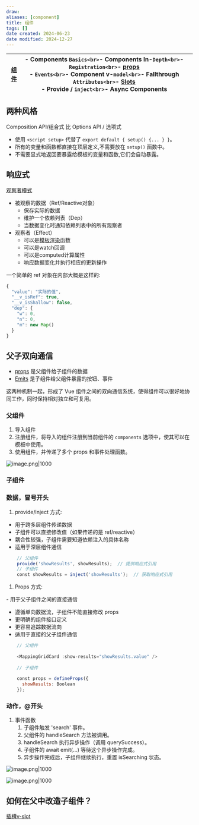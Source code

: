 ```yaml
---
draw:
aliases: [component]
title: 组件
tags: []
date created: 2024-06-23
date modified: 2024-12-27
---
```


| [组件](组件.md) | - Components `Basics<br>`- Components In-`Depth<br>`- `Registration<br>`- [props](props.md)<br>- `Events<br>`- Component v-`model<br>`- Fallthrough `Attributes<br>`- [Slots](Slots.md)<br>- Provide / `inject<br>`- Async Components |     |
| ------ | ------------------------------------------------------------------------------------------------------------------------------------------------------------------------------------------------------- | --- |

## 两种风格

Composition API/组合式 比 Options API / 选项式

- 使用 `<script setup>` 代替了 `export default { setup() {... } }`。
- 所有的变量和函数都直接在顶层定义,不需要放在 `setup()` 函数中。
- 不需要显式地返回要暴露给模板的变量和函数,它们会自动暴露。

## 响应式

[观察者模式](观察者模式.md)

- 被观察的数据（Ref/Reactive对象）
    - 保存实际的数据
    - 维护一个依赖列表（Dep）
    - 当数据变化时通知依赖列表中的所有观察者
- 观察者（Effect）
    - 可以是[模板渲染](模板渲染.md)函数
    - 可以是watch回调
    - 可以是computed计算属性
    - 响应数据变化并执行相应的更新操作

一个简单的 ref 对象在内部大概是这样的:

```js
{
  "value": "实际的值",
  "__v_isRef": true,
  "__v_isShallow": false,
  "dep": {
    "w": 0,
    "n": 0,
    "m": new Map()
  }
}
```

## 父子双向通信

- [props](props.md) 是父组件给子组件的数据
- [Emits](Emits.md) 是子组件给父组件暴露的按钮、事件

这两种机制一起，形成了 Vue 组件之间的双向通信系统，使得组件可以很好地协同工作，同时保持相对独立和可复用。

### 父组件

1. 导入组件
2. 注册组件，将导入的组件注册到当前组件的 `components` 选项中，使其可以在模板中使用。
3. 使用组件，并传递了多个 props 和事件处理函数。

![image.png|1000](https://imagehosting4picgo.oss-cn-beijing.aliyuncs.com/imagehosting/fix-dir%2Fpicgo%2Fpicgo-clipboard-images%2F2024%2F10%2F21%2F11-41-45-2a473bb4e3d287bfbda313689e585d93-202410211141318-8ea198.png)

### 子组件

### 数据，冒号开头

1. provide/inject 方式:

- 用于跨多层组件传递数据
- 子组件可以直接修改值（如果传递的是 ref/reactive）
- 耦合性较强，子组件需要知道依赖注入的具体名称
- 适用于深层组件通信

```js
	// 父组件
    provide('showResults', showResults);  // 提供响应式引用
    // 子组件
    const showResults = inject('showResults');  // 获取响应式引用
```

1. Props 方式:

- 用于父子组件之间的直接通信
- 遵循单向数据流，子组件不能直接修改 props
- 更明确的组件接口定义
- 更容易追踪数据流向
- 适用于直接的父子组件通信

```js
    // 父组件
    
    <MappingGridCard :show-results="showResults.value" />
    
    // 子组件
    
    const props = defineProps({
      showResults: Boolean
    });
```

### 动作，@开头

1. 事件函数
	1. 子组件触发 'search' 事件。
	2. 父组件的 handleSearch 方法被调用。
	3. handleSearch 执行异步操作（调用 querySuccess）。
	4. 子组件的 await emit(...) 等待这个异步操作完成。
	5. 异步操作完成后，子组件继续执行，重置 isSearching 状态。

![image.png|1000](https://imagehosting4picgo.oss-cn-beijing.aliyuncs.com/imagehosting/fix-dir%2Fpicgo%2Fpicgo-clipboard-images%2F2024%2F10%2F21%2F12-10-51-12bbf7ff11c96941ba71e65266536938-202410211210399-48a036.png)

![image.png|1000](https://imagehosting4picgo.oss-cn-beijing.aliyuncs.com/imagehosting/fix-dir%2Fpicgo%2Fpicgo-clipboard-images%2F2024%2F10%2F21%2F12-10-11-d05e160966dfc0d832896b7833d1d506-202410211210246-65e3d7.png)

## 如何在父中改造子组件？

[插槽v-slot](插槽v-slot)
